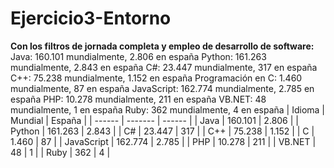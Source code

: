 # Ejercicio3-Entorno
**Con los filtros de jornada completa y empleo de desarrollo de software:**
Java: 160.101 mundialmente, 2.806 en españa
Python: 161.263 mundialmente, 2.843 en españa
C#: 23.447 mundialmente, 317 en españa
C++: 75.238 mundialmente, 1.152 en españa
Programación en C: 1.460 mundialmente, 87 en españa
JavaScript: 162.774 mundialmente, 2.785 en españa
PHP: 10.278  mundialmente, 211 en españa
VB.NET: 48 mundialmente, 1 en españa
Ruby: 362 mundialmente, 4 en españa
| Idioma | Mundial | España |
| ------ | ------- | ------ |
| Java | 160.101 | 2.806 |
| Python | 161.263 | 2.843 |
| C# | 23.447 | 317 |
| C++ | 75.238 | 1.152 |
| C | 1.460 | 87 |
| JavaScript | 162.774 | 2.785 |
| PHP | 10.278 | 211 |
| VB.NET | 48 | 1 |
| Ruby | 362 | 4 |

